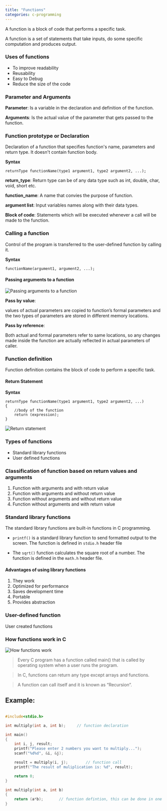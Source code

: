 ```yaml
---
title: "Functions"
categories: c-programming
---
```


A function is a block of code that performs a specific task.

A function is a set of statements that take inputs, do some specific computation and produces output.

### Uses of functions

- To improve readability
- Reusability
- Easy to Debug
- Reduce the size of the code

### Parameter and Arguments

**Parameter**: Is a variable in the declaration and definition of the function.

**Arguments**: Is the actual value of the parameter that gets passed to the function.

### Function prototype or Declaration

Declaration of a function that specifies function's name, parameters and return type. It doesn't contain function body.

**Syntax**

```
returnType functionName(type1 argument1, type2 argument2, ...);
```

**return_type**: Return type can be of any data type such as int, double, char, void, short etc.

**function_name**: A name that convies the purpose of function.

**argument list**: Input variables names along with their data types.

**Block of code**: Statements which will be executed whenever a call will be made to the function.

### Calling a function

Control of the program is transferred to the user-defined function by calling it.

**Syntax**

```
functionName(argument1, argument2, ...);
```

#### Passing arguments to a function

![Passing arguments to a function](/images/passing-arguments.png)

**Pass by value**:

values of actual parameters are copied to function’s formal parameters and the two types of parameters are stored in different memory locations.

**Pass by reference**:

Both actual and formal parameters refer to same locations, so any changes made inside the function are actually reflected in actual parameters of caller.

### Function definition

Function definition contains the block of code to perform a specific task.

#### Return Statement

**Syntax**

```
returnType functionName(type1 argument1, type2 argument2, ...)
{
    //body of the function
    return (expression);
}
```

![Return statement](/images/return-statement.png)

### Types of functions

- Standard library functions
- User defined functions

### Classification of function based on return values and arguments

1. Function with arguments and with return value
2. Function with arguments and without return value
3. Function without arguments and without return value
4. Function without arguments and with return value

### Standard library functions

The standard library functions are built-in functions in C programming.

- `printf()` is a standard library function to send formatted output to the screen. The function is defined in `stdio.h` header file

- The `sqrt()` function calculates the square root of a number. The function is defined in the `math.h` header file.

#### Advantages of using library functions

1. They work
2. Optimized for performance
3. Saves development time
4. Portable
5. Provides abstraction

### User-defined function

User created functions

### How functions work in C

![How functions work](/images/how-functions-work.png)

> Every C program has a function called main() that is called by operating system when a user runs the program.

> In C, functions can return any type except arrays and functions.

> A function can call itself and it is known as “Recursion“.

## Example:

```c

#include<stdio.h>

int multiply(int a, int b);     // function declaration

int main()
{
    int i, j, result;
    printf("Please enter 2 numbers you want to multiply...");
    scanf("%d%d", &i, &j);

    result = multiply(i, j);        // function call
    printf("The result of muliplication is: %d", result);

    return 0;
}

int multiply(int a, int b)
{
    return (a*b);       // function defintion, this can be done in one line
}

```
